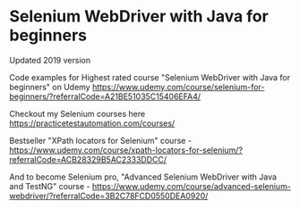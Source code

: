 # Selenium WebDriver with Java for beginners
Updated 2019 version

Code examples for Highest rated course "Selenium WebDriver with Java for beginners" on Udemy
https://www.udemy.com/course/selenium-for-beginners/?referralCode=A21BE51035C15406EFA4/

Checkout my Selenium courses here https://practicetestautomation.com/courses/

Bestseller "XPath locators for Selenium" course - https://www.udemy.com/course/xpath-locators-for-selenium/?referralCode=ACB28329B5AC2333DDCC/

And to become Selenium pro, "Advanced Selenium WebDriver with Java and TestNG" course - https://www.udemy.com/course/advanced-selenium-webdriver/?referralCode=3B2C78FCD0550DEA0920/
